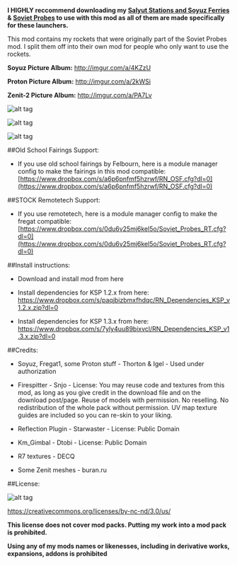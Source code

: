 **I HIGHLY reccommend downloading my [Salyut Stations and Soyuz Ferries](https://github.com/KSP-RO/SalyutStations-SoyuzFerries) & [Soviet Probes](https://github.com/KSP-RO/SovietProbes) to use with this mod as all of them are made specifically for these launchers.**

This mod contains my rockets that were originally part of the Soviet Probes mod. I split them off into their own mod for people who only want to use the rockets.

**Soyuz Picture Album:** http://imgur.com/a/4KZzU

**Proton Picture Album:** http://imgur.com/a/2kWSi

**Zenit-2 Picture Album:** http://imgur.com/a/PA7Lv

![alt tag](http://i.imgur.com/GuTIFjg.png)

![alt tag](http://i.imgur.com/54Xhyaj.png)

![alt tag](http://i.imgur.com/7GqEHeA.png)

##Old School Fairings Support:
* If you use old school fairings by Felbourn, here is a module manager config to make the fairings in this mod compatible: [https://www.dropbox.com/s/a6p6pnfmf5hzrwf/RN_OSF.cfg?dl=0](https://www.dropbox.com/s/a6p6pnfmf5hzrwf/RN_OSF.cfg?dl=0)

##STOCK Remotetech Support:
* If you use remotetech, here is a module manager config to make the fregat compatible: [https://www.dropbox.com/s/0du6v25mj6kel5o/Soviet_Probes_RT.cfg?dl=0](https://www.dropbox.com/s/0du6v25mj6kel5o/Soviet_Probes_RT.cfg?dl=0)

##Install instructions:
* Download and install mod from here

* Install dependencies for KSP 1.2.x from here: https://www.dropbox.com/s/paqjbizbmxfhdqc/RN_Dependencies_KSP_v1.2.x.zip?dl=0
* Install dependencies for KSP 1.3.x from here: https://www.dropbox.com/s/7yly4uu89bixvcl/RN_Dependencies_KSP_v1.3.x.zip?dl=0

##Credits:

* Soyuz, Fregat1, some Proton stuff - Thorton & Igel - Used under authorization

* Firespitter - Snjo - License:
You may reuse code and textures from this mod, as long as you give credit in the download file and on the download post/page. Reuse of models with permission. No reselling. No redistribution of the whole pack without permission.
UV map texture guides are included so you can re-skin to your liking.

* Reflection Plugin - Starwaster - License: Public Domain

* Km_Gimbal - Dtobi - License: Public Domain

* R7 textures - DECQ

* Some Zenit meshes - buran.ru

##License:

![alt tag](https://licensebuttons.net/l/by-nc-nd/3.0/88x31.png)

https://creativecommons.org/licenses/by-nc-nd/3.0/us/


**This license does not cover mod packs. Putting my work into a mod pack is prohibited.**

**Using any of my mods names or likenesses, including in derivative works, expansions, addons is prohibited**
